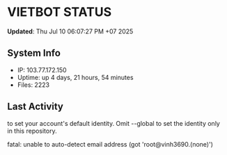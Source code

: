 # VIETBOT STATUS
**Updated**: Thu Jul 10 06:07:27 PM +07 2025

## System Info
- IP: 103.77.172.150
- Uptime: up 4 days, 21 hours, 54 minutes
- Files: 2223

## Last Activity

to set your account's default identity.
Omit --global to set the identity only in this repository.

fatal: unable to auto-detect email address (got 'root@vinh3690.(none)')

